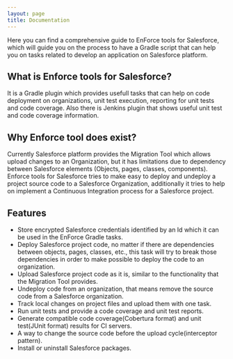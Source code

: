 ```yaml
---
layout: page
title: Documentation
---
```


Here you can find a comprehensive guide to EnForce tools for Salesforce, which will guide you on the process to have a Gradle script that can help you on tasks related to develop an application on Salesforce platform.

## What is Enforce tools for Salesforce?
It is a Gradle plugin which provides usefull tasks that can help on code deployment on organizations, unit test execution, reporting for unit tests and code coverage. Also there is Jenkins plugin that shows useful unit test and code coverage information.

## Why Enforce tool does exist?
Currently Salesforce platform provides the Migration Tool which allows upload changes to an Organization, but it has limitations due to dependency between Salesforce elements (Objects, pages, classes, components).
Enforce tools for Salesforce tries to make easy to deploy and undeploy a project source code to a Salesforce Organization, additionally it tries to help on implement a Continuous Integration process for a Salesforce project.

## Features

* Store encrypted Salesforce credentials identified by an Id which it can be used in the EnForce Gradle tasks.
* Deploy Salesforce project code, no matter if there are dependencies between objects, pages, classes, etc., this task will try to break those dependencies in order to make possible to deploy the code to an organization.
* Upload Salesforce project code as it is, similar to the functionality that the Migration Tool provides.
* Undeploy code from an organization, that means remove the source code from a Salesforce organization.
* Track local changes on project files and upload them with one task.
* Run unit tests and provide a code coverage and unit test reports.
* Generate compatible code coverage(Cobertura format) and unit test(JUnit format) results for CI servers.
* A way to change the source code before the upload cycle(interceptor pattern).
* Install or uninstall Salesforce packages.
